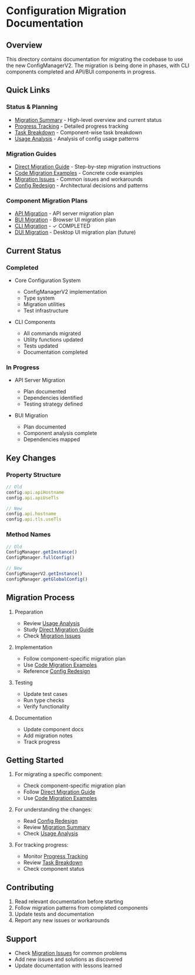 # Configuration Migration Documentation

## Overview

This directory contains documentation for migrating the codebase to use the new ConfigManagerV2. The migration is being done in phases, with CLI components completed and API/BUI components in progress.

## Quick Links

### Status & Planning
- [Migration Summary](./config_migration_summary.md) - High-level overview and current status
- [Progress Tracking](./progress.md) - Detailed progress tracking
- [Task Breakdown](./task_breakdown.md) - Component-wise task breakdown
- [Usage Analysis](./usage_analysis.md) - Analysis of config usage patterns

### Migration Guides
- [Direct Migration Guide](./direct_migration.md) - Step-by-step migration instructions
- [Code Migration Examples](./config_code_migration.md) - Concrete code examples
- [Migration Issues](./migration_issues.md) - Common issues and workarounds
- [Config Redesign](./config_redesign.md) - Architectural decisions and patterns

### Component Migration Plans
- [API Migration](./api_migration.md) - API server migration plan
- [BUI Migration](./bui_migration.md) - Browser UI migration plan
- [CLI Migration](./cli_migration.md) - ✓ COMPLETED
- [DUI Migration](./dui_migration.md) - Desktop UI migration plan (future)

## Current Status

### Completed
- Core Configuration System
  - ConfigManagerV2 implementation
  - Type system
  - Migration utilities
  - Test infrastructure

- CLI Components
  - All commands migrated
  - Utility functions updated
  - Tests updated
  - Documentation completed

### In Progress
- API Server Migration
  - Plan documented
  - Dependencies identified
  - Testing strategy defined

- BUI Migration
  - Plan documented
  - Component analysis complete
  - Dependencies mapped

## Key Changes

### Property Structure
```typescript
// Old
config.api.apiHostname
config.api.apiUseTls

// New
config.api.hostname
config.api.tls.useTls
```

### Method Names
```typescript
// Old
ConfigManager.getInstance()
ConfigManager.fullConfig()

// New
ConfigManagerV2.getInstance()
configManager.getGlobalConfig()
```

## Migration Process

1. Preparation
   - Review [Usage Analysis](./usage_analysis.md)
   - Study [Direct Migration Guide](./direct_migration.md)
   - Check [Migration Issues](./migration_issues.md)

2. Implementation
   - Follow component-specific migration plan
   - Use [Code Migration Examples](./config_code_migration.md)
   - Reference [Config Redesign](./config_redesign.md)

3. Testing
   - Update test cases
   - Run type checks
   - Verify functionality

4. Documentation
   - Update component docs
   - Add migration notes
   - Track progress

## Getting Started

1. For migrating a specific component:
   - Check component-specific migration plan
   - Follow [Direct Migration Guide](./direct_migration.md)
   - Use [Code Migration Examples](./config_code_migration.md)

2. For understanding the changes:
   - Read [Config Redesign](./config_redesign.md)
   - Review [Migration Summary](./config_migration_summary.md)
   - Check [Usage Analysis](./usage_analysis.md)

3. For tracking progress:
   - Monitor [Progress Tracking](./progress.md)
   - Review [Task Breakdown](./task_breakdown.md)
   - Check component status

## Contributing

1. Read relevant documentation before starting
2. Follow migration patterns from completed components
3. Update tests and documentation
4. Report any new issues or workarounds

## Support

- Check [Migration Issues](./migration_issues.md) for common problems
- Add new issues and solutions as discovered
- Update documentation with lessons learned